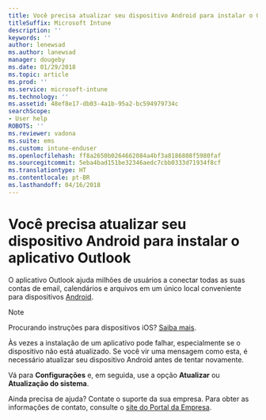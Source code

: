 ```yaml
---
title: Você precisa atualizar seu dispositivo Android para instalar o Outlook | Microsoft Docs
titleSuffix: Microsoft Intune
description: ''
keywords: ''
author: lenewsad
ms.author: lanewsad
manager: dougeby
ms.date: 01/29/2018
ms.topic: article
ms.prod: ''
ms.service: microsoft-intune
ms.technology: ''
ms.assetid: 48ef8e17-db03-4a1b-95a2-bc594979734c
searchScope:
- User help
ROBOTS: ''
ms.reviewer: vadona
ms.suite: ems
ms.custom: intune-enduser
ms.openlocfilehash: ff8a2650b0264662084a4bf3a8186808f5980faf
ms.sourcegitcommit: 5eba4bad151be32346aedc7cbb0333d71934f8cf
ms.translationtype: HT
ms.contentlocale: pt-BR
ms.lasthandoff: 04/16/2018
---
```

# <a name="you-need-to-update-your-android-device-to-install-the-outlook-app"></a>Você precisa atualizar seu dispositivo Android para instalar o aplicativo Outlook

O aplicativo Outlook ajuda milhões de usuários a conectar todas as suas contas de email, calendários e arquivos em um único local conveniente para dispositivos [Android](https://play.google.com/store/apps/details?id=com.microsoft.office.outlook).

>[!NOTE]
> Procurando instruções para dispositivos iOS? [Saiba mais](update-device-outlook-ios.md).

Às vezes a instalação de um aplicativo pode falhar, especialmente se o dispositivo não está atualizado. Se você vir uma mensagem como esta, é necessário atualizar seu dispositivo Android antes de tentar novamente.

Vá para **Configurações** e, em seguida, use a opção **Atualizar** ou **Atualização do sistema**.

Ainda precisa de ajuda? Contate o suporte da sua empresa. Para obter as informações de contato, consulte o [site do Portal da Empresa](https://portal.manage.microsoft.com#HelpDeskDialog).
